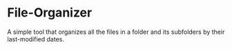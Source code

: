 # File-Organizer
A simple tool that organizes all the files in a folder and its subfolders by their last-modified dates.

